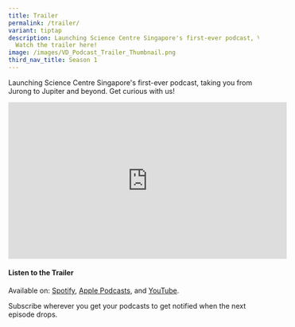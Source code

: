 ```yaml
---
title: Trailer
permalink: /trailer/
variant: tiptap
description: Launching Science Centre Singapore's first-ever podcast, Void Deck.
  Watch the trailer here!
image: /images/VD_Podcast_Trailer_Thumbnail.png
third_nav_title: Season 1
---
```

<p>Launching Science Centre Singapore's first-ever podcast, taking you from
Jurong to Jupiter and beyond. Get curious with us!</p>
<p></p>
<div class="iframe-wrapper">
<iframe height="315" width="560" allowfullscreen="true" frameborder="0" src="https://www.youtube.com/embed/DJlv0Fyhom4?si=HoJecIuztaw-s9Et"></iframe>
</div>
<h4><strong>Listen to the Trailer</strong></h4>
<p>Available on: <a href="https://open.spotify.com/episode/2sP769I326bsWIdrcusS3e?si=b798c4d1e3d4450f" rel="noopener nofollow" target="_blank">Spotify</a>,
<a href="https://podcasts.apple.com/us/podcast/exploring-the-universe-from-the-heartlands/id1776840729?i=1000674867287" rel="noopener nofollow" target="_blank">Apple Podcasts</a>, and <a href="https://youtu.be/DJlv0Fyhom4?si=ew3JVS0OqFxC4SUs" rel="noopener nofollow" target="_blank">YouTube</a>.</p>
<p>Subscribe wherever you get your podcasts to get notified when the next
episode drops.</p>